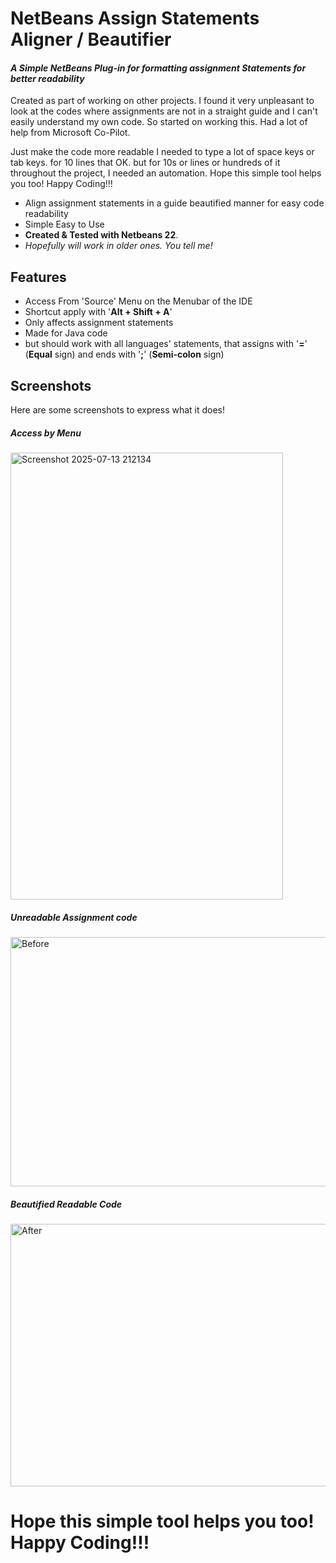 # NetBeans Assign Statements Aligner / Beautifier

#### _A Simple NetBeans Plug-in for formatting assignment Statements for better readability_

Created as part of working on other projects. I found it very unpleasant to look at the codes where assignments are not in a straight guide
and I can't easily understand my own code. So started on working this. Had a lot of help from Microsoft Co-Pilot.

Just make the code more readable I needed to type a lot of space keys or tab keys. for 10 lines that OK. but for 10s or lines or hundreds of it throughout the project, I needed an automation.
Hope this simple tool helps you too! Happy Coding!!!

- Align assignment statements in a guide beautified manner for easy code readability
- Simple Easy to Use
- **Created & Tested with Netbeans 22**.
- _Hopefully will work in older ones. You tell me!_

## Features

- Access From 'Source' Menu on the Menubar of the IDE
- Shortcut apply with  '**Alt + Shift + A**'
- Only affects assignment statements
- Made for Java code
- but should work with all languages' statements, that assigns with '**=**' (**Equal** sign) and ends with '**;**' (**Semi-colon** sign)


## Screenshots

Here are some screenshots to express what it does!


##### Access by Menu
<img width="436" height="715" alt="Screenshot 2025-07-13 212134" src="https://github.com/user-attachments/assets/d6447cda-4bb8-42f3-ae07-b48c16c763dd" />

##### Unreadable Assignment code
<img width="532" height="399" alt="Before" src="https://github.com/user-attachments/assets/95888a0a-6a56-4664-9c64-6c5a8cf2a287" />

##### Beautified Readable Code
<img width="560" height="420" alt="After" src="https://github.com/user-attachments/assets/c97936a1-8828-4465-8028-008788fb396b" />


# Hope this simple tool helps you too! Happy Coding!!!



